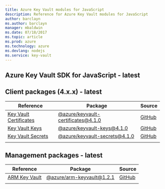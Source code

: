 ```yaml
---
title: Azure Key Vault modules for JavaScript
description: Reference for Azure Key Vault modules for JavaScript
author: barclayn
ms.author: barclayn
manager: mbaldwin
ms.date: 07/18/2017
ms.topic: article
ms.prod: azure
ms.technology: azure
ms.devlang: nodejs
ms.service: key-vault
---
```


## Azure Key Vault SDK for JavaScript - latest

## Client packages (4.x.x) - latest

| Reference                                                                                          | Package                                                                                          | Source                                                                                             |
|----------------------------------------------------------------------------------------------------|--------------------------------------------------------------------------------------------------|----------------------------------------------------------------------------------------------------|
| [Key Vault Certificates](/javascript/api/preview-docs/overview/azure/keyvault-certificates-readme) | [@azure/keyvault-certificates@4.1.0](https://www.npmjs.com/package/@azure/keyvault-certificates) | [GitHub](https://github.com/Azure/azure-sdk-for-js/tree/master/sdk/keyvault/keyvault-certificates) |
| [Key Vault Keys](/javascript/api/preview-docs/overview/azure/keyvault-keys-readme)                 | [@azure/keyvault-keys@4.1.0](https://www.npmjs.com/package/@azure/keyvault-keys)                 | [GitHub](https://github.com/Azure/azure-sdk-for-js/tree/master/sdk/keyvault/keyvault-keys)         |
| [Key Vault Secrets](/javascript/api/preview-docs/overview/azure/keyvault-secrets-readme)           | [@azure/keyvault-secrets@4.1.0](https://www.npmjs.com/package/@azure/keyvault-secrets)           | [GitHub](https://github.com/Azure/azure-sdk-for-js/tree/master/sdk/keyvault/keyvault-secrets)      |
|                                                                                                    |                                                                                                  |                                                                                                    |
## Management packages - latest

| Reference                                                                    | Package                                                                        | Source                                                                                    |
|------------------------------------------------------------------------------|--------------------------------------------------------------------------------|-------------------------------------------------------------------------------------------|
| [ARM Key Vault](/javascript/api/preview-docs/overview/azure/key-vault-index) | [@azure/arm-keyvault@1.2.1](https://www.npmjs.com/package/@azure/arm-keyvault) | [GitHub](https://github.com/Azure/azure-sdk-for-js/tree/master/sdk/keyvault/arm-keyvault) |
|                                                                              |                                                                                |                                                                                           |